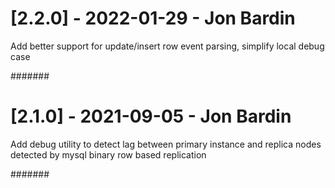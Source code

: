 # [2.2.0] - 2022-01-29 - Jon Bardin

Add better support for update/insert row event parsing, simplify local debug case

#######

# [2.1.0] - 2021-09-05 - Jon Bardin

Add debug utility to detect lag between primary instance and replica nodes detected by mysql binary row based replication

#######

